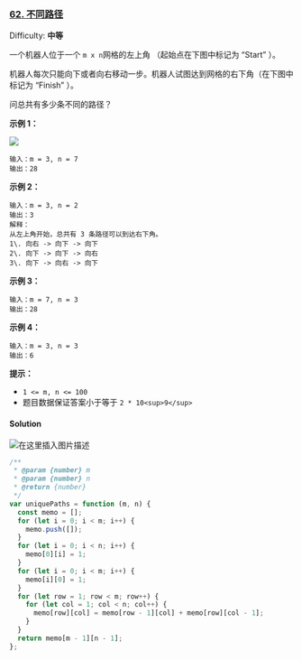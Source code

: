 ### [62\. 不同路径](https://leetcode-cn.com/problems/unique-paths/)

Difficulty: **中等**

一个机器人位于一个 `m x n`网格的左上角 （起始点在下图中标记为 “Start” ）。

机器人每次只能向下或者向右移动一步。机器人试图达到网格的右下角（在下图中标记为 “Finish” ）。

问总共有多少条不同的路径？

**示例 1：**

![](https://assets.leetcode.com/uploads/2018/10/22/robot_maze.png)

```
输入：m = 3, n = 7
输出：28
```

**示例 2：**

```
输入：m = 3, n = 2
输出：3
解释：
从左上角开始，总共有 3 条路径可以到达右下角。
1\. 向右 -> 向下 -> 向下
2\. 向下 -> 向下 -> 向右
3\. 向下 -> 向右 -> 向下
```

**示例 3：**

```
输入：m = 7, n = 3
输出：28
```

**示例 4：**

```
输入：m = 3, n = 3
输出：6
```

**提示：**

- `1 <= m, n <= 100`
- 题目数据保证答案小于等于 `2 * 10<sup>9</sup>`

#### Solution

![在这里插入图片描述](https://img-blog.csdnimg.cn/20210429123151257.png)

```javascript
/**
 * @param {number} m
 * @param {number} n
 * @return {number}
 */
var uniquePaths = function (m, n) {
  const memo = [];
  for (let i = 0; i < m; i++) {
    memo.push([]);
  }
  for (let i = 0; i < n; i++) {
    memo[0][i] = 1;
  }
  for (let i = 0; i < m; i++) {
    memo[i][0] = 1;
  }
  for (let row = 1; row < m; row++) {
    for (let col = 1; col < n; col++) {
      memo[row][col] = memo[row - 1][col] + memo[row][col - 1];
    }
  }
  return memo[m - 1][n - 1];
};
```
